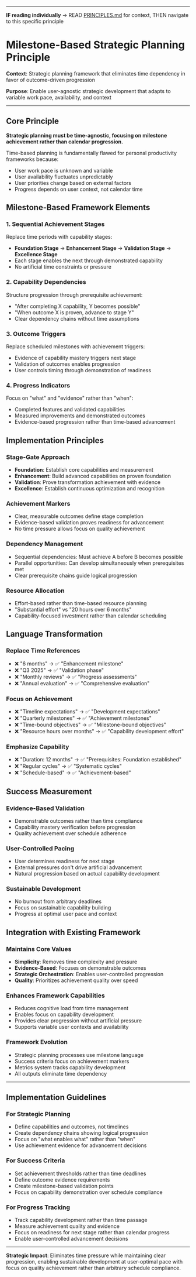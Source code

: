 
---

**IF reading individually** → READ [PRINCIPLES.md](../PRINCIPLES.md#work-approach) for context, THEN navigate to this specific principle


# Milestone-Based Strategic Planning Principle

**Context**: Strategic planning framework that eliminates time dependency in favor of outcome-driven progression

**Purpose**: Enable user-agnostic strategic development that adapts to variable work pace, availability, and context

---

## Core Principle

**Strategic planning must be time-agnostic, focusing on milestone achievement rather than calendar progression.**

Time-based planning is fundamentally flawed for personal productivity frameworks because:
- User work pace is unknown and variable
- User availability fluctuates unpredictably  
- User priorities change based on external factors
- Progress depends on user context, not calendar time

## Milestone-Based Framework Elements

### 1. Sequential Achievement Stages
Replace time periods with capability stages:
- **Foundation Stage** → **Enhancement Stage** → **Validation Stage** → **Excellence Stage**
- Each stage enables the next through demonstrated capability
- No artificial time constraints or pressure

### 2. Capability Dependencies
Structure progression through prerequisite achievement:
- "After completing X capability, Y becomes possible"
- "When outcome X is proven, advance to stage Y"
- Clear dependency chains without time assumptions

### 3. Outcome Triggers
Replace scheduled milestones with achievement triggers:
- Evidence of capability mastery triggers next stage
- Validation of outcomes enables progression
- User controls timing through demonstration of readiness

### 4. Progress Indicators
Focus on "what" and "evidence" rather than "when":
- Completed features and validated capabilities
- Measured improvements and demonstrated outcomes
- Evidence-based progression rather than time-based advancement

## Implementation Principles

### Stage-Gate Approach
- **Foundation**: Establish core capabilities and measurement
- **Enhancement**: Build advanced capabilities on proven foundation
- **Validation**: Prove transformation achievement with evidence
- **Excellence**: Establish continuous optimization and recognition

### Achievement Markers
- Clear, measurable outcomes define stage completion
- Evidence-based validation proves readiness for advancement
- No time pressure allows focus on quality achievement

### Dependency Management
- Sequential dependencies: Must achieve A before B becomes possible
- Parallel opportunities: Can develop simultaneously when prerequisites met
- Clear prerequisite chains guide logical progression

### Resource Allocation
- Effort-based rather than time-based resource planning
- "Substantial effort" vs "20 hours over 6 months"
- Capability-focused investment rather than calendar scheduling

## Language Transformation

### Replace Time References
- ❌ "6 months" → ✅ "Enhancement milestone"
- ❌ "Q3 2025" → ✅ "Validation phase"
- ❌ "Monthly reviews" → ✅ "Progress assessments"
- ❌ "Annual evaluation" → ✅ "Comprehensive evaluation"

### Focus on Achievement
- ❌ "Timeline expectations" → ✅ "Development expectations"
- ❌ "Quarterly milestones" → ✅ "Achievement milestones"
- ❌ "Time-bound objectives" → ✅ "Milestone-bound objectives"
- ❌ "Resource hours over months" → ✅ "Capability development effort"

### Emphasize Capability
- ❌ "Duration: 12 months" → ✅ "Prerequisites: Foundation established"
- ❌ "Regular cycles" → ✅ "Systematic cycles"
- ❌ "Schedule-based" → ✅ "Achievement-based"

## Success Measurement

### Evidence-Based Validation
- Demonstrable outcomes rather than time compliance
- Capability mastery verification before progression
- Quality achievement over schedule adherence

### User-Controlled Pacing
- User determines readiness for next stage
- External pressures don't drive artificial advancement
- Natural progression based on actual capability development

### Sustainable Development
- No burnout from arbitrary deadlines
- Focus on sustainable capability building
- Progress at optimal user pace and context

## Integration with Existing Framework

### Maintains Core Values
- **Simplicity**: Removes time complexity and pressure
- **Evidence-Based**: Focuses on demonstrable outcomes
- **Strategic Orchestration**: Enables user-controlled progression
- **Quality**: Prioritizes achievement quality over speed

### Enhances Framework Capabilities
- Reduces cognitive load from time management
- Enables focus on capability development
- Provides clear progression without artificial pressure
- Supports variable user contexts and availability

### Framework Evolution
- Strategic planning processes use milestone language
- Success criteria focus on achievement markers
- Metrics system tracks capability development
- All outputs eliminate time dependency

---

## Implementation Guidelines

### For Strategic Planning
- Define capabilities and outcomes, not timelines
- Create dependency chains showing logical progression
- Focus on "what enables what" rather than "when"
- Use achievement evidence for advancement decisions

### For Success Criteria
- Set achievement thresholds rather than time deadlines
- Define outcome evidence requirements
- Create milestone-based validation points
- Focus on capability demonstration over schedule compliance

### For Progress Tracking
- Track capability development rather than time passage
- Measure achievement quality and evidence
- Focus on readiness for next stage rather than calendar progress
- Enable user-controlled advancement decisions

---

**Strategic Impact**: Eliminates time pressure while maintaining clear progression, enabling sustainable development at user-optimal pace with focus on quality achievement rather than arbitrary schedule compliance.

